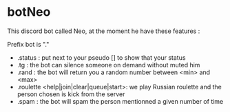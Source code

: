 # botNeo
This discord bot called Neo, at the moment he have these features :

Prefix bot is "."

 - .status <status>: put next to your pseudo [<status>] to show that your status
 - .tg <mention>: the bot can silence someone on demand without muted him
 - .rand <min> <max>: the bot will return you a random number between \<min\> and \<max\>
 - .roulette <help|join|clear|queue|start>: we play Russian roulette and the person chosen is kick from the server
 - .spam <mention> <number>: the bot will spam the person mentionned a given number of time
